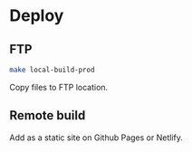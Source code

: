 # Deploy


## FTP

```sh
make local-build-prod
```

Copy files to FTP location.


## Remote build

Add as a static site on Github Pages or Netlify.

